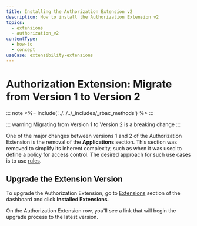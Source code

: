 ```yaml
---
title: Installing the Authorization Extension v2
description: How to install the Authorization Extension v2
topics:
  - extensions
  - authorization_v2
contentType:
  - how-to
  - concept
useCase: extensibility-extensions
---
```


# Authorization Extension: Migrate from Version 1 to Version 2

::: note
<%= include('../../../_includes/_rbac_methods') %>
:::

::: warning
Migrating from Version 1 to Version 2 is a breaking change
:::

One of the major changes between versions 1 and 2 of the Authorization Extension is the removal of the **Applications** section. This section was removed to simplify its inherent complexity, such as when it was used to define a policy for access control. The desired approach for such use cases is to use [rules](/extensions/authorization-extension/v2/rules#controlling-application-access).

## Upgrade the Extension Version

To upgrade the Authorization Extension, go to [Extensions](${manage_url}/#/extensions) section of the dashboard and click **Installed Extensions**. 

On the Authorization Extension row, you'll see a link that will begin the upgrade process to the latest version.